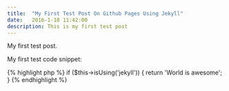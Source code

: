 ```yaml
---
title:  "My First Test Post On Github Pages Using Jekyll"
date:   2016-1-18 11:42:00
description: This is my first test post
---
```


My first test post.

My first test code snippet:

{% highlight php %}
if ($this->isUsing('jekyll')) {
	return 'World is awesome';	
}
{% endhighlight %}
